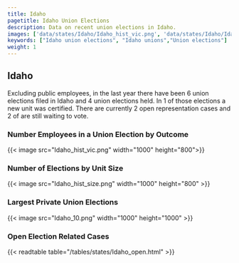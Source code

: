 ```yaml
---
title: Idaho
pagetitle: Idaho Union Elections
description: Data on recent union elections in Idaho.
images: ['data/states/Idaho/Idaho_hist_vic.png', 'data/states/Idaho/Idaho_hist_size.png', 'data/states/Idaho/Idaho_10.png']
keywords: ["Idaho union elections", "Idaho unions","Union elections"]
weight: 1
---
```

##  Idaho

Excluding public employees, in the last year there have been 6 union elections filed in Idaho and 4 union elections held. In 1 of those elections a new unit was certified. There are currently 2 open representation cases and 2 of are still waiting to vote.

### Number Employees in a Union Election by Outcome
{{< image src="Idaho_hist_vic.png" width="1000" height="800">}}

### Number of Elections by Unit Size
{{< image src="Idaho_hist_size.png" width="1000" height="800" >}}

### Largest Private Union Elections
{{< image src="Idaho_10.png" width="1000" height="1000"  >}}

### Open Election Related Cases
{{< readtable table="/tables/states/Idaho_open.html" >}}

